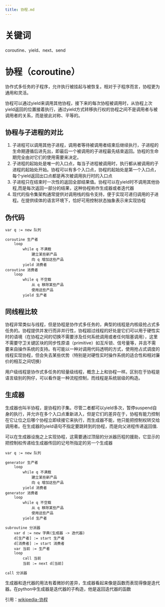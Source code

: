 ```yaml
---
title: 协程.md
---
```

# 关键词

coroutine、yield、next、send

# 协程（coroutine）

协作式多任务的子程序，允许执行被挂起与被恢复。相对于子程序而言，协程更为通用和灵活。

协程可以通过yield来调用其他协程，接下来的每次协程被调用时，从协程上次yield返回的位置接着执行，通过yield方式转移执行权的协程之间不是调用者与被调用者的关系，而是彼此对称、平等的。

## 协程与子进程的对比

1. 子进程可以调用其他子进程，调用者等待被调用者结束后继续执行，子进程的生命期遵循后进先出，即最后一个被调用的子进程最先结束返回。协程的生命期完全由对它们的使用需要来决定。
2. 子进程的起始处是唯一的入口点，每当子进程被调用时，执行都从被调用的子进程的起始处开始。协程可以有多个入口点，协程的起始处是第一个入口点，每个yield返回出口点都是再次被调用执行时的入口点
3. 子进程只在结束时一次性的返回全部结果值。协程可以在yield时不调用其他协程,而是每次返回一部分的结果，这种协程称作生成器或者迭代器
4. 现代的指令集架构通常提供对调用栈的指令支持，便于实现可递归调用的子进程。在提供续体的语言环境下，恰好可用控制状态抽象表示来实现协程

## 伪代码

```
var q := new 队列

coroutine 生产者
    loop
        while q 不满载
            建立某些新产品
            向 q 增加这些产品
        yield 消费者
coroutine 消费者
    loop
        while q 不空载
            从 q 移除某些产品
            使用这些产品
        yield 生产者
```

## 同线程比较

协程非常类似与线程，但是协程是协作式多任务的，典型的线程是内核级抢占式多任务的。协程提供并发行而非并行性，协程超过线程的好处是它们可以用于硬性实时的语境（在协程之间的切换不需要涉及任何系统调用或者任何阻塞调用），这里不需要守卫关键区块的同步性原语（primitive）如互斥锁、信号量等，并且不需要来自操作系统的支持。有可能以一种对调用代码透明的方式，使用抢占式调度的线程实现协程，但会失去某些优势（特别是对硬性实时操作系统的适合性和相对廉价的相互之间切换）

用户级线程是协作式多任务的轻量级线程，概念上上和协程一样。区别在于协程是语言级别的狗仔，可以看作是一种流程控制，而线程是系统层级的构造。

## 生成器

生成器也叫半协程，是协程的子集。尽管二者都可以yield多次，暂停suspend自身的执行，并允许在多个入口点重新进入，但是它们的差异在于，协程有能力控制在它让位之后哪个协程立即续接它来执行，而生成器不能，他只能把控制权转交给调用者。在生成器的yield语句不指定要跳转到的协程，而是向父进程传递返回值.

可以在生成器设施之上实现协程，这需要通过顶层的分派器历程的援助，它显示的把控制权传递给生成器传回的记号所指定的另一个生成器

```
var q := new 队列

generator 生产者
    loop
        while q 不满载
            建立某些新产品
            向 q 增加这些产品
        yield 消费者
generator 消费者
    loop
        while q 不空载
            从 q 移除某些产品
            使用这些产品
        yield 生产者

subroutine 分派器
    var d := new 字典(生成器 -> 迭代器)
    d[生产者] := start 生产者
    d[消费者] := start 消费者
    var 当前 := 生产者
    loop
        call 当前
        当前 := next d[当前]

call 分派器
```

生成器和迭代器的用法有着微妙的差异，生成器看起来像是函数而表现得像是迭代器。在python中生成器是迭代器的子构造，他是返回迭代器的函数





引用：[wikipedia-协程](https://zh.wikipedia.org/wiki/%E5%8D%8F%E7%A8%8B)
